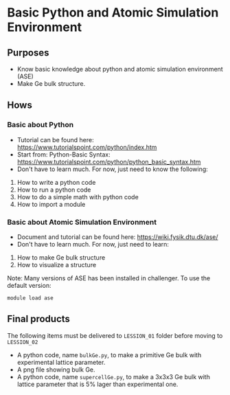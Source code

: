 # Basic Python and Atomic Simulation Environment

## Purposes
- Know basic knowledge about python and atomic simulation environment (ASE)
- Make Ge bulk structure.

## Hows
### Basic about Python 
- Tutorial can be found here: https://www.tutorialspoint.com/python/index.htm
- Start from: Python-Basic Syntax:  https://www.tutorialspoint.com/python/python_basic_syntax.htm
- Don't have to learn much. For now, just need to know the following:
1. How to write a python code
2. How to run a python code
3. How to do a simple math with python code
4. How to import a module

### Basic about Atomic Simulation Environment
- Document and tutorial can be found here: https://wiki.fysik.dtu.dk/ase/
- Don't have to learn much. For now, just need to learn:
1. How to make Ge bulk structure
2. How to visualize a structure

Note: Many versions of ASE has been installed in challenger. To use the default version:
```
module load ase
```

## Final products
The following items must be delivered to `LESSION_01` folder before moving to `LESSION_02`
- A python code, name `bulkGe.py`, to make a primitive Ge bulk with experimental lattice parameter.
- A png file showing bulk Ge.
- A python code, name `supercellGe.py`, to make a 3x3x3 Ge bulk with lattice parameter that is 5% lager than experimental one.
